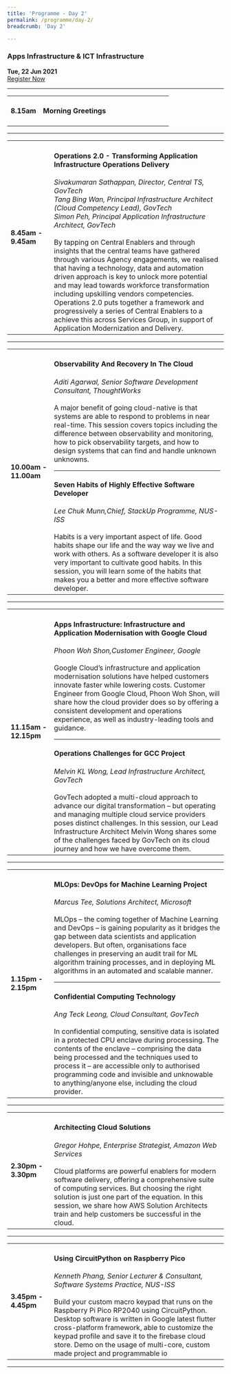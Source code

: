 ```yaml
---
title: 'Programme - Day 2'
permalink: /programme/day-2/
breadcrumb: 'Day 2'

---
```


### Apps Infrastructure & ICT Infrastructure
**Tue, 22 Jun 2021**
<br>
<a href="https://form.gov.sg/60b5ff7eadb885001238b51a" class="bp-button is-secondary is-uppercase search-button" target="_blank">Register Now</a>
<hr style="margin-top:0;">
<table>
  <tr>
    <td width="20%"><strong>8.15am</strong></td>
    <td width="80%">
    <h4>Morning Greetings</h4>
    </td>
  </tr>
</table>

<hr>

<table>
  <tr>
    <td width="20%"><strong>8.45am - 9.45am</strong></td>
    <td width="80%">
      <h4>Operations 2.0 - Transforming Application Infrastructure Operations Delivery</h4>
      <em>Sivakumaran Sathappan, Director, Central TS, GovTech<br>
        Tang Bing Wan, Principal Infrastructure Architect (Cloud Competency Lead), GovTech<br>
        Simon Peh, Principal Application Infrastructure Architect, GovTech </em>
      <br><br>
      By tapping on Central Enablers and through insights that the central teams have gathered through various Agency engagements, we realised that having a technology, data and automation driven approach is key to unlock more potential and may lead towards workforce transformation including upskilling vendors competencies. Operations 2.0 puts together a framework and progressively a series of Central Enablers to a achieve this across Services Group, in support of Application Modernization and Delivery.
  </td>
  </tr>
</table>

<hr>

<table>
  <tr>
    <td width="20%"><strong>10.00am - 11.00am</strong></td>
    <td width="80%">
      <h4>Observability And Recovery In The Cloud</h4>
      <em>Aditi Agarwal, Senior Software Development Consultant, ThoughtWorks</em>
      <br><br>
      A major benefit of going cloud-native is that systems are able to respond to problems in near real-time. This session covers topics including the difference between observability and monitoring, how to pick observability targets, and how to design systems that can find and handle unknown unknowns.
   <hr>
      <h4>Seven Habits of Highly Effective Software Developer</h4>
      <em>Lee Chuk Munn,Chief, StackUp Programme, NUS-ISS</em>
      <br><br>
      Habits is a very important aspect of life. Good habits shape our life and the way way we live and work with others. As a software developer it is also very important to       cultivate good habits. 
      In this session, you will learn some of the habits that makes you a better and more effective software developer.
    </td>
  </tr>
</table>

<hr>

<table>
  <tr>
    <td width="20%"><strong>11.15am - 12.15pm</strong></td>
    <td width="80%">
      <h4>Apps Infrastructure:  Infrastructure and Application Modernisation with Google Cloud</h4>
      <em>Phoon Woh Shon,Customer Engineer, Google</em>
      <br><br>
      Google Cloud’s infrastructure and application modernisation solutions have helped customers innovate faster while lowering costs. Customer Engineer from Google Cloud,           Phoon Woh Shon, will share how the cloud provider does so by offering a consistent development and operations experience, as well as industry-leading tools and guidance.
    <hr>
      <h4>Operations Challenges for GCC Project</h4>
      <em>Melvin KL Wong, Lead Infrastructure Architect, GovTech</em>
      <br><br> 
      GovTech adopted a multi-cloud approach to advance our digital transformation – but operating and managing multiple cloud service providers poses distinct challenges. In       this session, our Lead Infrastructure Architect Melvin Wong shares some of the challenges faced by GovTech on its cloud journey and how we have overcome them.
    </td>
  </tr>
</table>

<hr>

<table>
  <tr>
    <td width="20%"><strong>1.15pm - 2.15pm</strong></td>
    <td width="80%">
      <h4>MLOps: DevOps for Machine Learning Project</h4>
      <em>Marcus Tee, Solutions Architect, Microsoft</em>
      <br><br>
      MLOps – the coming together of Machine Learning and DevOps – is gaining popularity as it bridges the gap between data scientists and application developers. But often,       organisations face challenges in preserving an audit trail for ML algorithm training processes, and in deploying ML algorithms in an automated and scalable manner.
      <hr>
      <h4>Confidential Computing Technology</h4>
      <em>Ang Teck Leong, Cloud Consultant, GovTech</em>
      <br><br>
      In confidential computing, sensitive data is isolated in a protected CPU enclave during processing. The contents of the enclave – comprising the data being processed         and the techniques used to process it – are accessible only to authorised programming code and invisible and unknowable to anything/anyone else, including the cloud           provider.
    </td>
  </tr>
</table>

<hr>

<table>
  <tr>
    <td width="20%"><strong>2.30pm - 3.30pm</strong></td>
    <td width="80%">
      <h4>Architecting Cloud Solutions</h4>
      <em>Gregor Hohpe, Enterprise Strategist, Amazon Web Services</em>
      <br><br>
      Cloud platforms are powerful enablers for modern software delivery, offering a comprehensive suite of computing services. But choosing the right solution is just one part of the equation. In this session, we share how AWS Solution Architects train and help customers be successful in the cloud.
    </td>
  </tr>
</table>

<hr>

<table>
  <tr>
    <td width="20%"><strong>3.45pm - 4.45pm</strong></td>
    <td width="80%">
      <h4>Using CircuitPython on Raspberry Pico</h4>
      <em>Kenneth Phang, Senior Lecturer & Consultant, Software Systems Practice, NUS-ISS</em>
      <br><br>
      Build your custom macro keypad that runs on the Raspberry Pi Pico RP2040 using CircuitPython. Desktop software is written in Google latest flutter cross-platform framework, able to customize the keypad profile and save it to the firebase cloud store. Demo on the usage of multi-core, custom made project and programmable io
    </td>
  </tr>
</table>

<hr>



